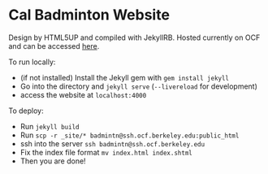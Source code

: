 Cal Badminton Website
=====================

Design by HTML5UP and compiled with JekyllRB. Hosted currently on OCF and can be accessed [here](https://badminton.berkeley.edu).

To run locally:
* (if not installed) Install the Jekyll gem with `gem install jekyll`
* Go into the directory and `jekyll serve` (`--livereload` for development)
* access the website at `localhost:4000`

To deploy:
* Run `jekyll build`
* Run `scp -r _site/* badmintn@ssh.ocf.berkeley.edu:public_html`
* ssh into the server `ssh badmintn@ssh.ocf.berkeley.edu`
* Fix the index file format `mv index.html index.shtml`
* Then you are done!
